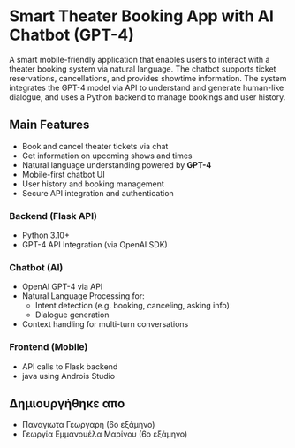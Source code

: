 #  Smart Theater Booking App with AI Chatbot (GPT-4)

A smart mobile-friendly application that enables users to interact with a theater booking system via natural language. The chatbot supports ticket reservations, cancellations, and provides showtime information. The system integrates the GPT-4 model via API to understand and generate human-like dialogue, and uses a Python backend to manage bookings and user history.

##  Main Features

-  Book and cancel theater tickets via chat
-  Get information on upcoming shows and times
-  Natural language understanding powered by **GPT-4**
-  Mobile-first chatbot UI
-  User history and booking management
-  Secure API integration and authentication



###  Backend (Flask API)
- Python 3.10+
- GPT-4 API Integration (via OpenAI SDK)


###  Chatbot (AI)
- OpenAI GPT-4 via API
- Natural Language Processing for:
  - Intent detection (e.g. booking, canceling, asking info)
  - Dialogue generation
- Context handling for multi-turn conversations

###  Frontend (Mobile)
- API calls to Flask backend
- java using Androis Studio

## Δημιουργήθηκε απο 
- Παναγιωτα Γεωργαρη (6ο εξάμηνο)
- Γεωργία Εμμανουέλα Μαρίνου (6ο εξάμηνο)

